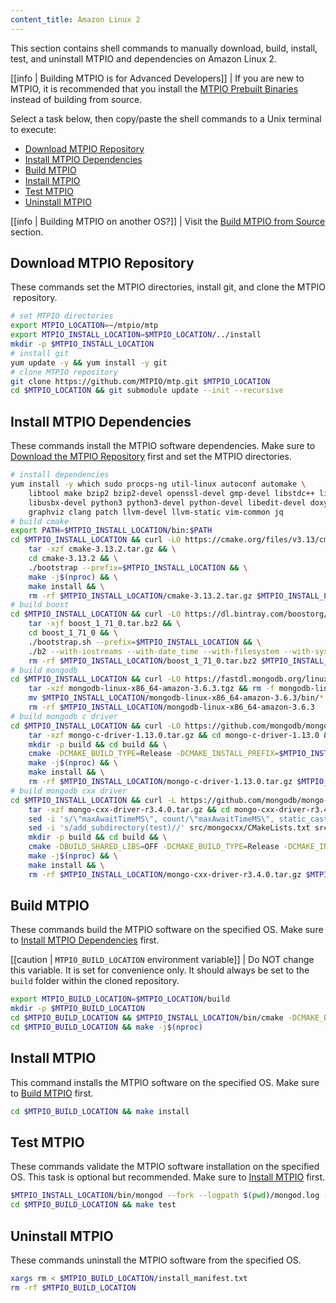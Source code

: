 ```yaml
---
content_title: Amazon Linux 2
---
```


This section contains shell commands to manually download, build, install, test, and uninstall MTPIO and dependencies on Amazon Linux 2.

[[info | Building MTPIO is for Advanced Developers]]
| If you are new to MTPIO, it is recommended that you install the [MTPIO Prebuilt Binaries](../../../00_install-prebuilt-binaries.md) instead of building from source.

Select a task below, then copy/paste the shell commands to a Unix terminal to execute:

* [Download MTPIO Repository](#download-mtpio-repository)
* [Install MTPIO Dependencies](#install-mtpio-dependencies)
* [Build MTPIO](#build-mtpio)
* [Install MTPIO](#install-mtpio)
* [Test MTPIO](#test-mtpio)
* [Uninstall MTPIO](#uninstall-mtpio)

[[info | Building MTPIO on another OS?]]
| Visit the [Build MTPIO from Source](../../index.md) section.

## Download MTPIO Repository
These commands set the MTPIO directories, install git, and clone the MTPIO repository.
```sh
# set MTPIO directories
export MTPIO_LOCATION=~/mtpio/mtp
export MTPIO_INSTALL_LOCATION=$MTPIO_LOCATION/../install
mkdir -p $MTPIO_INSTALL_LOCATION
# install git
yum update -y && yum install -y git
# clone MTPIO repository
git clone https://github.com/MTPIO/mtp.git $MTPIO_LOCATION
cd $MTPIO_LOCATION && git submodule update --init --recursive
```

## Install MTPIO Dependencies
These commands install the MTPIO software dependencies. Make sure to [Download the MTPIO Repository](#download-mtpio-repository) first and set the MTPIO directories.
```sh
# install dependencies
yum install -y which sudo procps-ng util-linux autoconf automake \
    libtool make bzip2 bzip2-devel openssl-devel gmp-devel libstdc++ libcurl-devel \
    libusbx-devel python3 python3-devel python-devel libedit-devel doxygen \
    graphviz clang patch llvm-devel llvm-static vim-common jq
# build cmake
export PATH=$MTPIO_INSTALL_LOCATION/bin:$PATH
cd $MTPIO_INSTALL_LOCATION && curl -LO https://cmake.org/files/v3.13/cmake-3.13.2.tar.gz && \
    tar -xzf cmake-3.13.2.tar.gz && \
    cd cmake-3.13.2 && \
    ./bootstrap --prefix=$MTPIO_INSTALL_LOCATION && \
    make -j$(nproc) && \
    make install && \
    rm -rf $MTPIO_INSTALL_LOCATION/cmake-3.13.2.tar.gz $MTPIO_INSTALL_LOCATION/cmake-3.13.2
# build boost
cd $MTPIO_INSTALL_LOCATION && curl -LO https://dl.bintray.com/boostorg/release/1.71.0/source/boost_1_71_0.tar.bz2 && \
    tar -xjf boost_1_71_0.tar.bz2 && \
    cd boost_1_71_0 && \
    ./bootstrap.sh --prefix=$MTPIO_INSTALL_LOCATION && \
    ./b2 --with-iostreams --with-date_time --with-filesystem --with-system --with-program_options --with-chrono --with-test -q -j$(nproc) install && \
    rm -rf $MTPIO_INSTALL_LOCATION/boost_1_71_0.tar.bz2 $MTPIO_INSTALL_LOCATION/boost_1_71_0
# build mongodb
cd $MTPIO_INSTALL_LOCATION && curl -LO https://fastdl.mongodb.org/linux/mongodb-linux-x86_64-amazon-3.6.3.tgz && \
    tar -xzf mongodb-linux-x86_64-amazon-3.6.3.tgz && rm -f mongodb-linux-x86_64-amazon-3.6.3.tgz && \
    mv $MTPIO_INSTALL_LOCATION/mongodb-linux-x86_64-amazon-3.6.3/bin/* $MTPIO_INSTALL_LOCATION/bin/ && \
    rm -rf $MTPIO_INSTALL_LOCATION/mongodb-linux-x86_64-amazon-3.6.3
# build mongodb c driver
cd $MTPIO_INSTALL_LOCATION && curl -LO https://github.com/mongodb/mongo-c-driver/releases/download/1.13.0/mongo-c-driver-1.13.0.tar.gz && \
    tar -xzf mongo-c-driver-1.13.0.tar.gz && cd mongo-c-driver-1.13.0 && \
    mkdir -p build && cd build && \
    cmake -DCMAKE_BUILD_TYPE=Release -DCMAKE_INSTALL_PREFIX=$MTPIO_INSTALL_LOCATION -DENABLE_BSON=ON -DENABLE_SSL=OPENSSL -DENABLE_AUTOMATIC_INIT_AND_CLEANUP=OFF -DENABLE_STATIC=ON -DENABLE_ICU=OFF -DENABLE_SNAPPY=OFF .. && \
    make -j$(nproc) && \
    make install && \
    rm -rf $MTPIO_INSTALL_LOCATION/mongo-c-driver-1.13.0.tar.gz $MTPIO_INSTALL_LOCATION/mongo-c-driver-1.13.0
# build mongodb cxx driver
cd $MTPIO_INSTALL_LOCATION && curl -L https://github.com/mongodb/mongo-cxx-driver/archive/r3.4.0.tar.gz -o mongo-cxx-driver-r3.4.0.tar.gz && \
    tar -xzf mongo-cxx-driver-r3.4.0.tar.gz && cd mongo-cxx-driver-r3.4.0 && \
    sed -i 's/\"maxAwaitTimeMS\", count/\"maxAwaitTimeMS\", static_cast<int64_t>(count)/' src/mongocxx/options/change_stream.cpp && \
    sed -i 's/add_subdirectory(test)//' src/mongocxx/CMakeLists.txt src/bsoncxx/CMakeLists.txt && \
    mkdir -p build && cd build && \
    cmake -DBUILD_SHARED_LIBS=OFF -DCMAKE_BUILD_TYPE=Release -DCMAKE_INSTALL_PREFIX=$MTPIO_INSTALL_LOCATION .. && \
    make -j$(nproc) && \
    make install && \
    rm -rf $MTPIO_INSTALL_LOCATION/mongo-cxx-driver-r3.4.0.tar.gz $MTPIO_INSTALL_LOCATION/mongo-cxx-driver-r3.4.0
```

## Build MTPIO
These commands build the MTPIO software on the specified OS. Make sure to [Install MTPIO Dependencies](#install-mtpio-dependencies) first.

[[caution | `MTPIO_BUILD_LOCATION` environment variable]]
| Do NOT change this variable. It is set for convenience only. It should always be set to the `build` folder within the cloned repository.

```sh
export MTPIO_BUILD_LOCATION=$MTPIO_LOCATION/build
mkdir -p $MTPIO_BUILD_LOCATION
cd $MTPIO_BUILD_LOCATION && $MTPIO_INSTALL_LOCATION/bin/cmake -DCMAKE_BUILD_TYPE='Release' -DCMAKE_CXX_COMPILER='clang++' -DCMAKE_C_COMPILER='clang' -DCMAKE_INSTALL_PREFIX=$MTPIO_INSTALL_LOCATION -DBUILD_MONGO_DB_PLUGIN=true $MTPIO_LOCATION
cd $MTPIO_BUILD_LOCATION && make -j$(nproc)
```

## Install MTPIO
This command installs the MTPIO software on the specified OS. Make sure to [Build MTPIO](#build-mtpio) first.
```sh
cd $MTPIO_BUILD_LOCATION && make install
```

## Test MTPIO
These commands validate the MTPIO software installation on the specified OS. This task is optional but recommended. Make sure to [Install MTPIO](#install-mtpio) first.
```sh
$MTPIO_INSTALL_LOCATION/bin/mongod --fork --logpath $(pwd)/mongod.log --dbpath $(pwd)/mongodata
cd $MTPIO_BUILD_LOCATION && make test
```

## Uninstall MTPIO
These commands uninstall the MTPIO software from the specified OS.
```sh
xargs rm < $MTPIO_BUILD_LOCATION/install_manifest.txt
rm -rf $MTPIO_BUILD_LOCATION
```
